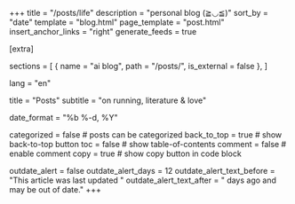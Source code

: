 +++
title = "/posts/life"
description = "personal blog (≧◡≦)"
sort_by = "date"
template = "blog.html"
page_template = "post.html"
insert_anchor_links = "right"
generate_feeds = true

[extra]

sections = [
  { name = "ai blog", path = "/posts/", is_external = false },
]

lang = "en"

title = "Posts"
subtitle = "on running, literature & love"

date_format = "%b %-d, %Y"

categorized = false # posts can be categorized
back_to_top = true # show back-to-top button
toc = false # show table-of-contents
comment = false # enable comment
copy = true # show copy button in code block

outdate_alert = false
outdate_alert_days = 12
outdate_alert_text_before = "This article was last updated "
outdate_alert_text_after = " days ago and may be out of date."
+++